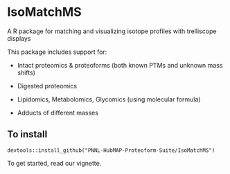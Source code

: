 # IsoMatchMS
A R package for matching and visualizing isotope profiles with trelliscope displays

This package includes support for: 

* Intact proteomics & proteoforms (both known PTMs and unknown mass shifts) 

* Digested proteomics 

* Lipidomics, Metabolomics, Glycomics (using molecular formula)

* Adducts of different masses 

## To install 
`devtools::install_github("PNNL-HubMAP-Proteoform-Suite/IsoMatchMS")`

To get started, read our vignette. 
